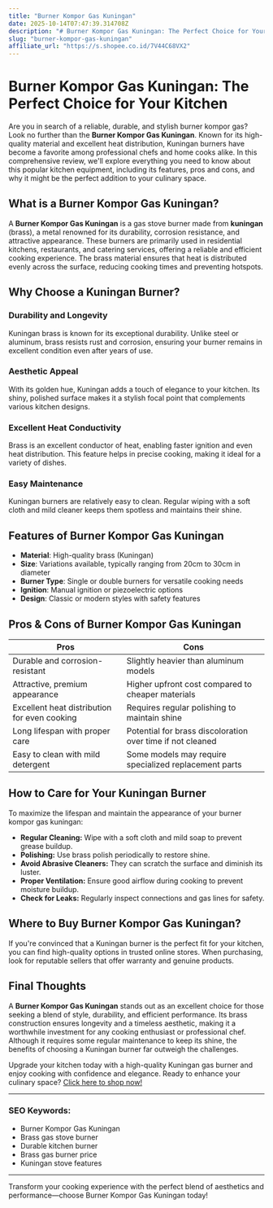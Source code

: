 ```yaml
---
title: "Burner Kompor Gas Kuningan"
date: 2025-10-14T07:47:39.314708Z
description: "# Burner Kompor Gas Kuningan: The Perfect Choice for Your Kitchen..."
slug: "burner-kompor-gas-kuningan"
affiliate_url: "https://s.shopee.co.id/7V44C68VX2"
---
```

# Burner Kompor Gas Kuningan: The Perfect Choice for Your Kitchen

Are you in search of a reliable, durable, and stylish burner kompor gas? Look no further than the **Burner Kompor Gas Kuningan**. Known for its high-quality material and excellent heat distribution, Kuningan burners have become a favorite among professional chefs and home cooks alike. In this comprehensive review, we'll explore everything you need to know about this popular kitchen equipment, including its features, pros and cons, and why it might be the perfect addition to your culinary space.

## What is a Burner Kompor Gas Kuningan?

A **Burner Kompor Gas Kuningan** is a gas stove burner made from **kuningan** (brass), a metal renowned for its durability, corrosion resistance, and attractive appearance. These burners are primarily used in residential kitchens, restaurants, and catering services, offering a reliable and efficient cooking experience. The brass material ensures that heat is distributed evenly across the surface, reducing cooking times and preventing hotspots.

## Why Choose a Kuningan Burner?

### Durability and Longevity

Kuningan brass is known for its exceptional durability. Unlike steel or aluminum, brass resists rust and corrosion, ensuring your burner remains in excellent condition even after years of use.

### Aesthetic Appeal

With its golden hue, Kuningan adds a touch of elegance to your kitchen. Its shiny, polished surface makes it a stylish focal point that complements various kitchen designs.

### Excellent Heat Conductivity

Brass is an excellent conductor of heat, enabling faster ignition and even heat distribution. This feature helps in precise cooking, making it ideal for a variety of dishes.

### Easy Maintenance

Kuningan burners are relatively easy to clean. Regular wiping with a soft cloth and mild cleaner keeps them spotless and maintains their shine.

## Features of Burner Kompor Gas Kuningan

- **Material**: High-quality brass (Kuningan)
- **Size**: Variations available, typically ranging from 20cm to 30cm in diameter
- **Burner Type**: Single or double burners for versatile cooking needs
- **Ignition**: Manual ignition or piezoelectric options
- **Design**: Classic or modern styles with safety features

## Pros & Cons of Burner Kompor Gas Kuningan

| **Pros** | **Cons** |
|--------------------------|------------------------------|
| Durable and corrosion-resistant | Slightly heavier than aluminum models |
| Attractive, premium appearance | Higher upfront cost compared to cheaper materials |
| Excellent heat distribution for even cooking | Requires regular polishing to maintain shine |
| Long lifespan with proper care | Potential for brass discoloration over time if not cleaned |
| Easy to clean with mild detergent | Some models may require specialized replacement parts |

## How to Care for Your Kuningan Burner

To maximize the lifespan and maintain the appearance of your burner kompor gas kuningan:

- **Regular Cleaning:** Wipe with a soft cloth and mild soap to prevent grease buildup.
- **Polishing:** Use brass polish periodically to restore shine.
- **Avoid Abrasive Cleaners:** They can scratch the surface and diminish its luster.
- **Proper Ventilation:** Ensure good airflow during cooking to prevent moisture buildup.
- **Check for Leaks:** Regularly inspect connections and gas lines for safety.

## Where to Buy Burner Kompor Gas Kuningan?

If you're convinced that a Kuningan burner is the perfect fit for your kitchen, you can find high-quality options in trusted online stores. When purchasing, look for reputable sellers that offer warranty and genuine products.

## Final Thoughts

A **Burner Kompor Gas Kuningan** stands out as an excellent choice for those seeking a blend of style, durability, and efficient performance. Its brass construction ensures longevity and a timeless aesthetic, making it a worthwhile investment for any cooking enthusiast or professional chef. Although it requires some regular maintenance to keep its shine, the benefits of choosing a Kuningan burner far outweigh the challenges.

Upgrade your kitchen today with a high-quality Kuningan gas burner and enjoy cooking with confidence and elegance. Ready to enhance your culinary space? [Click here to shop now!](https://s.shopee.co.id/7V44C68VX2)

---

### SEO Keywords:
- Burner Kompor Gas Kuningan
- Brass gas stove burner
- Durable kitchen burner
- Brass gas burner price
- Kuningan stove features

---

Transform your cooking experience with the perfect blend of aesthetics and performance—choose Burner Kompor Gas Kuningan today!